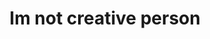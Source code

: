 ---
pid: LLP537
title: Im not creative person
location_transcription: 
zipcode: 
outside_phl: 
neighborhood: 
age: '71'
age_range: 70+
instagram: 
image_file_name: LLP_537.jpg
proposal_transcription: "—"
topic: Art,Unknown
topic_summary: 0, 0
type: Other No Form
keywords_other: 
credit: 
image_labels: 
twitter: 
facebook: 
permalink: "/monuments/llp537/"
layout: item-page
---